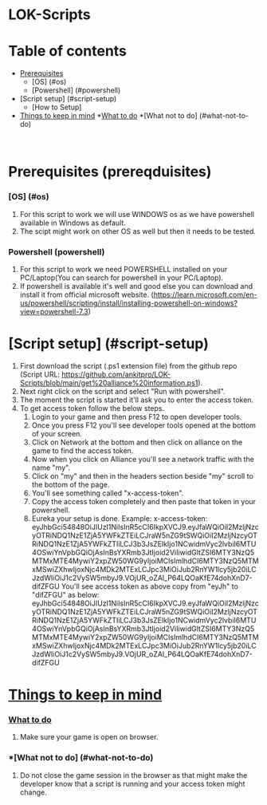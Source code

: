 # LOK-Scripts
# **Table of contents**

* [Prerequisites](#prerequisites)
	* [OS] (#os)
	* [Powershell] (#powershell)
* [Script setup] (#script-setup)
	* [How to Setup]
* [Things to keep in mind](#things-to-keep-in-mind)
	*[What to do](#what-to-do)
	*[What not to do] (#what-not-to-do)
<!--te-->


<br/>

# **Prerequisites** (prereqduisites)
### **[OS] (#os)**
1. For this script to work we will use WINDOWS os as we have powershell available in Windows as default.
2. The scipt might work on other OS as well but then it needs to be tested.

### **Powershell** (powershell)
1. For this script to work we need POWERSHELL installed on your PC/Laptop(You can search for powershell in your PC/Laptop).
2. If powershell is available it's well and good else you can download and install it from official microsoft website. (https://learn.microsoft.com/en-us/powershell/scripting/install/installing-powershell-on-windows?view=powershell-7.3)

# **[Script setup] (#script-setup)**
1. First download the script (.ps1 extension file) from the github repo (Script URL: https://github.com/ankitpro/LOK-Scripts/blob/main/get%20alliance%20information.ps1).
2. Next right click on the script and select "Run with powershell".
3. The moment the script is started it'll ask you to enter the access token.
4. To get access token follow the below steps.
	1. Login to your game and then press F12 to open developer tools.
	2. Once you press F12 you'll see developer tools opened at the bottom of your screen.
	3. Click on Network at the bottom and then click on alliance on the game to find the access token.
	4. Now when you click on Alliance you'll see a network traffic with the name "my".
	5. Click on "my" and then in the headers section beside "my" scroll to the bottom of the page.
	6. You'll see something called "x-access-token".
	7. Copy the access token completely and then paste that token in your powershell.
	8. Eureka your setup is done.
	Example: x-access-token: eyJhbGci54848OiJIUzI1NiIsInR5cCI6IkpXVCJ9.eyJfaWQiOiI2MzljNzcyOTRiNDQ1NzE1ZjA5YWFkZTEiLCJraW5nZG9tSWQiOiI2MzljNzcyOTRiNDQ1NzE1ZjA5YWFkZTIiLCJ3b3JsZElkIjo1NCwidmVyc2lvbiI6MTU4OSwiYnVpbGQiOjAsInBsYXRmb3JtIjoid2ViIiwidGltZSI6MTY3NzQ5MTMxMTE4MywiY2xpZW50WG9yIjoiMCIsImlhdCI6MTY3NzQ5MTMxMSwiZXhwIjoxNjc4MDk2MTExLCJpc3MiOiJub2RnYW1lcy5jb20iLCJzdWIiOiJ1c2VySW5mbyJ9.VOjUR_oZAl_P64LQOaKfE74dohXnD7-difZFGU
	You'll see access token as above copy from "eyJh" to "difZFGU" as below:
	eyJhbGci54848OiJIUzI1NiIsInR5cCI6IkpXVCJ9.eyJfaWQiOiI2MzljNzcyOTRiNDQ1NzE1ZjA5YWFkZTEiLCJraW5nZG9tSWQiOiI2MzljNzcyOTRiNDQ1NzE1ZjA5YWFkZTIiLCJ3b3JsZElkIjo1NCwidmVyc2lvbiI6MTU4OSwiYnVpbGQiOjAsInBsYXRmb3JtIjoid2ViIiwidGltZSI6MTY3NzQ5MTMxMTE4MywiY2xpZW50WG9yIjoiMCIsImlhdCI6MTY3NzQ5MTMxMSwiZXhwIjoxNjc4MDk2MTExLCJpc3MiOiJub2RnYW1lcy5jb20iLCJzdWIiOiJ1c2VySW5mbyJ9.VOjUR_oZAl_P64LQOaKfE74dohXnD7-difZFGU
	
# **[Things to keep in mind](#things-to-keep-in-mind)**
### **[What to do](#what-to-do)**
1. Make sure your game is open on browser.

### ***[What not to do] (#what-not-to-do)**
1. Do not close the game session in the browser as that might make the developer know that a script is running and your access token might change.
